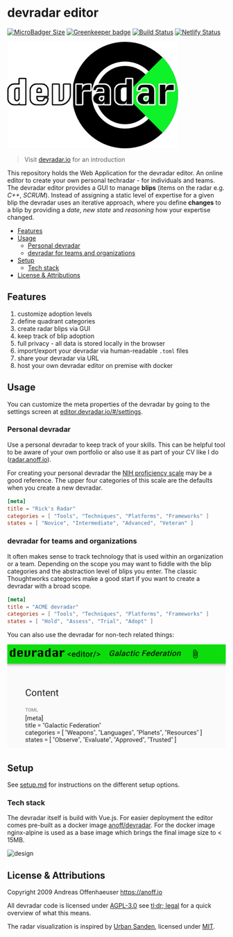 # devradar editor

[![MicroBadger Size](https://img.shields.io/microbadger/image-size/anoff/devradar.svg)](https://microbadger.com/images/anoff/devradar)
[![Greenkeeper badge](https://badges.greenkeeper.io/anoff/devradar.svg)](https://greenkeeper.io/)
[![Build Status](https://cloud.drone.io/api/badges/anoff/devradar/status.svg)](https://cloud.drone.io/anoff/devradar)
[![Netlify Status](https://api.netlify.com/api/v1/badges/9a55cbdb-1b16-4313-b249-ec5102a42922/deploy-status)](https://app.netlify.com/sites/devradar/deploys)

<img src="assets/logo-text.png">

> Visit [devradar.io](https://devradar.io) for an introduction

This repository holds the Web Application for the devradar editor.
An online editor to create your own personal techradar - for individuals and teams.
The devradar editor provides a GUI to manage **blips** (items on the radar e.g. _C++_, _SCRUM_).
Instead of assigning a static level of expertise for a given blip the devradar uses an iterative approach, where you define **changes** to a blip by providing a _date_, _new state_ and _reasoning_ how your expertise changed.

<!-- TOC depthFrom:2 -->

- [Features](#features)
- [Usage](#usage)
  - [Personal devradar](#personal-devradar)
  - [devradar for teams and organizations](#devradar-for-teams-and-organizations)
- [Setup](#setup)
  - [Tech stack](#tech-stack)
- [License & Attributions](#license--attributions)

<!-- /TOC -->

## Features

1. customize adoption levels
1. define quadrant categories
1. create radar blips via GUI
1. keep track of blip adoption
1. full privacy - all data is stored locally in the browser
1. import/export your devradar via human-readable `.toml` files
1. share your devradar via URL
1. host your own devradar editor on premise with docker

## Usage

You can customize the meta properties of the devradar by going to the settings screen at [editor.devradar.io/#/settings](https://editor.devradar.io/#/settings).

### Personal devradar

Use a personal devradar to keep track of your skills.
This can be helpful tool to be aware of your own portfolio or also use it as part of your CV like I do ([radar.anoff.io](//radar.anoff.io)).

For creating your personal devradar the [NIH proficiency scale](https://hr.nih.gov/working-nih/competencies/competencies-proficiency-scale) may be a good reference.
The upper four categories of this scale are the defaults when you create a new devradar.

```toml
[meta]
title = "Rick's Radar"
categories = [ "Tools", "Techniques", "Platforms", "Frameworks" ]
states = [ "Novice", "Intermediate", "Advanced", "Veteran" ]
```

### devradar for teams and organizations

It often makes sense to track technology that is used within an organization or a team.
Depending on the scope you may want to fiddle with the blip categories and the abstraction level of blips you enter.
The classic Thoughtworks categories make a good start if you want to create a devradar with a broad scope.

```toml
[meta]
title = "ACME devradar"
categories = [ "Tools", "Techniques", "Platforms", "Frameworks" ]
states = [ "Hold", "Assess", "Trial", "Adopt" ]
```

You can also use the devradar for non-tech related things:

![World domination scheme](assets/meta-rick.png)

## Setup

See [setup.md](setup.md) for instructions on the different setup options.

### Tech stack

The devradar itself is build with Vue.js.
For easier deployment the editor comes pre-built as a docker image [anoff/devradar](https://cloud.docker.com/repository/docker/anoff/devradar).
For the docker image nginx-alpine is used as a base image which brings the final image size to < 15MB.

![design](http://www.plantuml.com/plantuml/proxy?cache=no&src=https://raw.github.com/anoff/devradar/master/assets/editor-build.puml)

## License & Attributions

Copyright 2009 Andreas Offenhaeuser <https://anoff.io>

All devradar code is licensed under [AGPL-3.0](LICENSE) see [tl;dr; legal](https://tldrlegal.com/license/gnu-affero-general-public-license-v3-(agpl-3.0)) for a quick overview of what this means.

The radar visualization is inspired by [Urban Sanden](https://github.com/urre/radar/), licensed under [MIT](https://github.com/urre/radar/blob/502b57332467e68819ce69eeb65f8432129d69b9/LICENSE).
